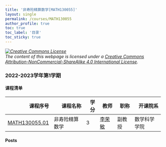 ```yaml
---
title: '非寿险精算数学[MATH130055]'
layout: single
permalink: /courses/MATH130055
author_profile: true
toc: true
toc_label: '目录'
toc_sticky: true
---
```



<div class='notice--warning'>
	<p><i><a rel='license' href='http://creativecommons.org/licenses/by-nc-sa/4.0/'><img alt='Creative Commons License' style='border-width:0' src='https://i.creativecommons.org/l/by-nc-sa/4.0/88x31.png' /></a><br /> The content of this webpage is licensed under a <a rel='license' href='http://creativecommons.org/licenses/by-nc-sa/4.0/'>Creative Commons Attribution-NonCommercial-ShareAlike 4.0 International License</a>.</i></p>
</div>

### 2022-2023学年第1学期


#### 课程清单

<div style='text-align: center;' id='MATH130055_2223F'> <table id='MATH130055_2223F_table'>
  <thead>
    <tr style="text-align: right;">
      <th>课程序号</th>
      <th>课程名称</th>
      <th>学分</th>
      <th>教师</th>
      <th>职称</th>
      <th>开课院系</th>
    </tr>
  </thead>
  <tbody>
    <tr>
      <td><a href='https://fdu-math.github.io/courses/class-id/MATH130055-01'>MATH130055.01</a></td>
      <td>非寿险精算数学</td>
      <td>3</td>
      <td><a href='https://fdu-math.github.io/teachers/李荣敏'>李荣敏</a></td>
      <td>副教授</td>
      <td>数学科学学院</td>
    </tr>
  </tbody>
</table></div>

#### Posts